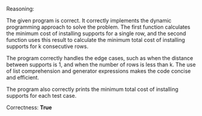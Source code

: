Reasoning:

The given program is correct. It correctly implements the dynamic programming approach to solve the problem. The first function calculates the minimum cost of installing supports for a single row, and the second function uses this result to calculate the minimum total cost of installing supports for k consecutive rows.

The program correctly handles the edge cases, such as when the distance between supports is 1, and when the number of rows is less than k. The use of list comprehension and generator expressions makes the code concise and efficient.

The program also correctly prints the minimum total cost of installing supports for each test case.

Correctness: **True**